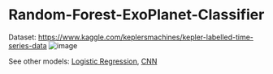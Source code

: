 # Random-Forest-ExoPlanet-Classifier
Dataset: https://www.kaggle.com/keplersmachines/kepler-labelled-time-series-data
![image](https://user-images.githubusercontent.com/83130573/145691208-2debe14f-139e-4cc1-953f-d8c3fd81131e.png)



See other models: [Logistic Regression](https://github.com/siudro/Logistic-Regression-Exoplanet-Classifier), [CNN](https://github.com/siudro/Exoplanet_hunting_CNN/blob/main/README.md) 
